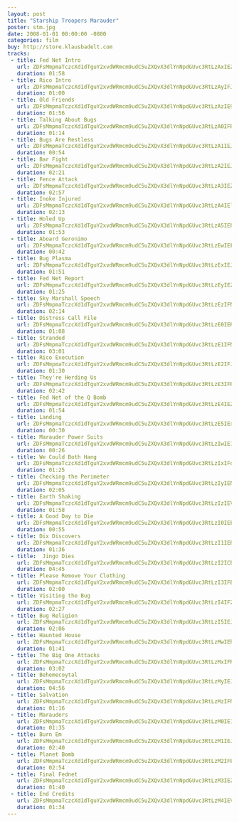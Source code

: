 ```yaml
---
layout: post
title: "Starship Troopers Marauder"
poster: stm.jpg
date: 2008-01-01 00:00:00 -0800
categories: film
buy: http://store.klausbadelt.com
tracks:
 - title: Fed Net Intro
   url: ZDFsMmpmaTczcXd1dTguY2xvdWRmcm9udC5uZXQvX3dlYnNpdGUvc3RtLzAxIEZlZCBOZXQgSW50cm8ubXAz
   duration: 01:58
 - title: Rico Intro
   url: ZDFsMmpmaTczcXd1dTguY2xvdWRmcm9udC5uZXQvX3dlYnNpdGUvc3RtLzAyIFJpY28gSW50cm8ubXAz
   duration: 01:00
 - title: Old Friends
   url: ZDFsMmpmaTczcXd1dTguY2xvdWRmcm9udC5uZXQvX3dlYnNpdGUvc3RtLzAzIE9sZCBGcmllbmRzLm1wMw==
   duration: 01:56
 - title: Talking About Bugs
   url: ZDFsMmpmaTczcXd1dTguY2xvdWRmcm9udC5uZXQvX3dlYnNpdGUvc3RtLzA0IFRhbGtpbmcgQWJvdXQgQnVncy5tcDM=
   duration: 01:14
 - title: Bugs Are Restless
   url: ZDFsMmpmaTczcXd1dTguY2xvdWRmcm9udC5uZXQvX3dlYnNpdGUvc3RtLzA1IEJ1Z3MgQXJlIFJlc3RsZXNzLm1wMw==
   duration: 00:54
 - title: Bar Fight
   url: ZDFsMmpmaTczcXd1dTguY2xvdWRmcm9udC5uZXQvX3dlYnNpdGUvc3RtLzA2IEJhciBGaWdodC5tcDM=
   duration: 02:21
 - title: Fence Attack
   url: ZDFsMmpmaTczcXd1dTguY2xvdWRmcm9udC5uZXQvX3dlYnNpdGUvc3RtLzA3IEZlbmNlIEF0dGFjay5tcDM=
   duration: 02:57
 - title: Inoke Injured
   url: ZDFsMmpmaTczcXd1dTguY2xvdWRmcm9udC5uZXQvX3dlYnNpdGUvc3RtLzA4IElub2tlIEluanVyZWQubXAz
   duration: 02:13
 - title: Holed Up
   url: ZDFsMmpmaTczcXd1dTguY2xvdWRmcm9udC5uZXQvX3dlYnNpdGUvc3RtLzA5IEhvbGVkIFVwLm1wMw==
   duration: 01:53
 - title: Aboard Geronimo
   url: ZDFsMmpmaTczcXd1dTguY2xvdWRmcm9udC5uZXQvX3dlYnNpdGUvc3RtLzEwIEFib2FyZCBHZXJvbmltby5tcDM=
   duration: 00:42
 - title: Bug Plasma
   url: ZDFsMmpmaTczcXd1dTguY2xvdWRmcm9udC5uZXQvX3dlYnNpdGUvc3RtLzExIEJ1ZyBQbGFzbWEubXAz
   duration: 01:51
 - title: Fed Net Report
   url: ZDFsMmpmaTczcXd1dTguY2xvdWRmcm9udC5uZXQvX3dlYnNpdGUvc3RtLzEyIEZlZCBOZXQgUmVwb3J0Lm1wMw==
   duration: 01:25
 - title: Sky Marshall Speech
   url: ZDFsMmpmaTczcXd1dTguY2xvdWRmcm9udC5uZXQvX3dlYnNpdGUvc3RtLzEzIFNreSBNYXJzaGFsbCBTcGVlY2gubXAz
   duration: 02:14
 - title: Distress Call File
   url: ZDFsMmpmaTczcXd1dTguY2xvdWRmcm9udC5uZXQvX3dlYnNpdGUvc3RtLzE0IERpc3RyZXNzIENhbGwgRmlsZS5tcDM=
   duration: 01:08
 - title: Stranded
   url: ZDFsMmpmaTczcXd1dTguY2xvdWRmcm9udC5uZXQvX3dlYnNpdGUvc3RtLzE1IFN0cmFuZGVkLm1wMw==
   duration: 03:01
 - title: Rico Execution
   url: ZDFsMmpmaTczcXd1dTguY2xvdWRmcm9udC5uZXQvX3dlYnNpdGUvc3RtLzE2IFJpY28gRXhlY3V0aW9uLm1wMw==
   duration: 01:30
 - title: They're Herding Us
   url: ZDFsMmpmaTczcXd1dTguY2xvdWRmcm9udC5uZXQvX3dlYnNpdGUvc3RtLzE3IFRoZXkncmUgSGVyZGluZyBVcy5tcDM=
   duration: 02:42
 - title: Fed Net of the Q Bomb
   url: ZDFsMmpmaTczcXd1dTguY2xvdWRmcm9udC5uZXQvX3dlYnNpdGUvc3RtLzE4IEZlZCBOZXQgb2YgdGhlIFEgQm9tYi5tcDM=
   duration: 01:54
 - title: Landing
   url: ZDFsMmpmaTczcXd1dTguY2xvdWRmcm9udC5uZXQvX3dlYnNpdGUvc3RtLzE5IExhbmRpbmcubXAz
   duration: 00:30
 - title: Marauder Power Suits
   url: ZDFsMmpmaTczcXd1dTguY2xvdWRmcm9udC5uZXQvX3dlYnNpdGUvc3RtLzIwIE1hcmF1ZGVyIFBvd2VyIFN1aXRzLm1wMw==
   duration: 00:26
 - title: We Could Both Hang
   url: ZDFsMmpmaTczcXd1dTguY2xvdWRmcm9udC5uZXQvX3dlYnNpdGUvc3RtLzIxIFdlIENvdWxkIEJvdGggSGFuZy5tcDM=
   duration: 01:25
 - title: Checking the Perimeter
   url: ZDFsMmpmaTczcXd1dTguY2xvdWRmcm9udC5uZXQvX3dlYnNpdGUvc3RtLzIyIENoZWNraW5nIHRoZSBQZXJpbWV0ZXIubXAz
   duration: 02:05
 - title: Earth Shaking
   url: ZDFsMmpmaTczcXd1dTguY2xvdWRmcm9udC5uZXQvX3dlYnNpdGUvc3RtLzIzIEVhcnRoIFNoYWtpbmcubXAz
   duration: 01:58
 - title: A Good Day to Die
   url: ZDFsMmpmaTczcXd1dTguY2xvdWRmcm9udC5uZXQvX3dlYnNpdGUvc3RtLzI0IEEgR29vZCBEYXkgdG8gRGllLm1wMw==
   duration: 00:55
 - title: Dix Discovers
   url: ZDFsMmpmaTczcXd1dTguY2xvdWRmcm9udC5uZXQvX3dlYnNpdGUvc3RtLzI1IERpeCBEaXNjb3ZlcnMubXAz
   duration: 01:36
 - title:  Jingo Dies
   url: ZDFsMmpmaTczcXd1dTguY2xvdWRmcm9udC5uZXQvX3dlYnNpdGUvc3RtLzI2ICBKaW5nbyBEaWVzLm1wMw==
   duration: 04:45
 - title: Please Remove Your Clothing
   url: ZDFsMmpmaTczcXd1dTguY2xvdWRmcm9udC5uZXQvX3dlYnNpdGUvc3RtLzI3IFBsZWFzZSBSZW1vdmUgWW91ciBDbG90aGluZy5tcDM=
   duration: 02:00
 - title: Visiting the Bug
   url: ZDFsMmpmaTczcXd1dTguY2xvdWRmcm9udC5uZXQvX3dlYnNpdGUvc3RtLzI4IFZpc2l0aW5nIHRoZSBCdWcubXAz
   duration: 02:27
 - title: Bug Religion
   url: ZDFsMmpmaTczcXd1dTguY2xvdWRmcm9udC5uZXQvX3dlYnNpdGUvc3RtLzI5IEJ1ZyBSZWxpZ2lvbi5tcDM=
   duration: 02:06
 - title: Haunted House
   url: ZDFsMmpmaTczcXd1dTguY2xvdWRmcm9udC5uZXQvX3dlYnNpdGUvc3RtLzMwIEhhdW50ZWQgSG91c2UubXAz
   duration: 01:41
 - title: The Big One Attacks
   url: ZDFsMmpmaTczcXd1dTguY2xvdWRmcm9udC5uZXQvX3dlYnNpdGUvc3RtLzMxIFRoZSBCaWcgT25lIEF0dGFja3MubXAz
   duration: 03:02
 - title: Behemecoytal
   url: ZDFsMmpmaTczcXd1dTguY2xvdWRmcm9udC5uZXQvX3dlYnNpdGUvc3RtLzMyIEJlaGVtZWNveXRhbC5tcDM=
   duration: 04:56
 - title: Salvation
   url: ZDFsMmpmaTczcXd1dTguY2xvdWRmcm9udC5uZXQvX3dlYnNpdGUvc3RtLzMzIFNhbHZhdGlvbi5tcDM=
   duration: 01:16
 - title: Marauders
   url: ZDFsMmpmaTczcXd1dTguY2xvdWRmcm9udC5uZXQvX3dlYnNpdGUvc3RtLzM0IE1hcmF1ZGVycy5tcDM=
   duration: 01:35
 - title: Burn Em
   url: ZDFsMmpmaTczcXd1dTguY2xvdWRmcm9udC5uZXQvX3dlYnNpdGUvc3RtLzM1IEJ1cm4gRW0ubXAz
   duration: 02:40
 - title: Planet Bomb
   url: ZDFsMmpmaTczcXd1dTguY2xvdWRmcm9udC5uZXQvX3dlYnNpdGUvc3RtLzM2IFBsYW5ldCBCb21iLm1wMw==
   duration: 02:54
 - title: Final Fednet
   url: ZDFsMmpmaTczcXd1dTguY2xvdWRmcm9udC5uZXQvX3dlYnNpdGUvc3RtLzM3IEZpbmFsIEZlZG5ldC5tcDM=
   duration: 01:40
 - title: End Credits
   url: ZDFsMmpmaTczcXd1dTguY2xvdWRmcm9udC5uZXQvX3dlYnNpdGUvc3RtLzM4IEVuZCBDcmVkaXRzLm1wMw==
   duration: 01:34
---
```


